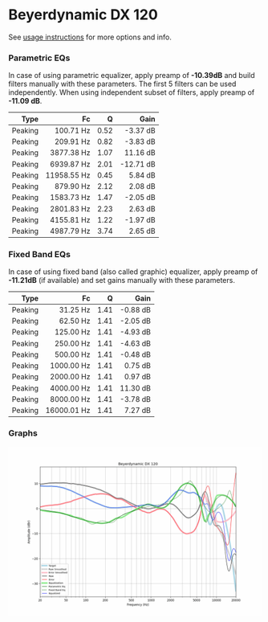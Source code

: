 # Beyerdynamic DX 120
See [usage instructions](https://github.com/jaakkopasanen/AutoEq#usage) for more options and info.

### Parametric EQs
In case of using parametric equalizer, apply preamp of **-10.39dB** and build filters manually
with these parameters. The first 5 filters can be used independently.
When using independent subset of filters, apply preamp of **-11.09 dB**.

| Type    | Fc          |    Q | Gain      |
|--------:|------------:|-----:|----------:|
| Peaking | 100.71 Hz   | 0.52 | -3.37 dB  |
| Peaking | 209.91 Hz   | 0.82 | -3.83 dB  |
| Peaking | 3877.38 Hz  | 1.07 | 11.16 dB  |
| Peaking | 6939.87 Hz  | 2.01 | -12.71 dB |
| Peaking | 11958.55 Hz | 0.45 | 5.84 dB   |
| Peaking | 879.90 Hz   | 2.12 | 2.08 dB   |
| Peaking | 1583.73 Hz  | 1.47 | -2.05 dB  |
| Peaking | 2801.83 Hz  | 2.23 | 2.63 dB   |
| Peaking | 4155.81 Hz  | 1.22 | -1.97 dB  |
| Peaking | 4987.79 Hz  | 3.74 | 2.65 dB   |

### Fixed Band EQs
In case of using fixed band (also called graphic) equalizer, apply preamp of **-11.21dB**
(if available) and set gains manually with these parameters.

| Type    | Fc          |    Q | Gain     |
|--------:|------------:|-----:|---------:|
| Peaking | 31.25 Hz    | 1.41 | -0.88 dB |
| Peaking | 62.50 Hz    | 1.41 | -2.05 dB |
| Peaking | 125.00 Hz   | 1.41 | -4.93 dB |
| Peaking | 250.00 Hz   | 1.41 | -4.63 dB |
| Peaking | 500.00 Hz   | 1.41 | -0.48 dB |
| Peaking | 1000.00 Hz  | 1.41 | 0.75 dB  |
| Peaking | 2000.00 Hz  | 1.41 | 0.97 dB  |
| Peaking | 4000.00 Hz  | 1.41 | 11.30 dB |
| Peaking | 8000.00 Hz  | 1.41 | -3.78 dB |
| Peaking | 16000.01 Hz | 1.41 | 7.27 dB  |

### Graphs
![](./Beyerdynamic%20DX%20120.png)